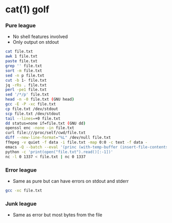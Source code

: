 # cat(1) golf

### Pure league

- No shell features involved
- Only output on stdout

```sh
cat file.txt
awk 1 file.txt
paste file.txt
grep '' file.txt
sort -m file.txt
sed -n p file.txt
cut -b 1- file.txt
jq -rRs . file.txt
perl -pe1 file.txt
sed '/*/p' file.txt
head -n -0 file.txt (GNU head)
gcc -E -P -xc file.txt
cp file.txt /dev/stdout
scp file.txt /dev/stdout
tail --lines=+0 file.txt
dd status=none if=file.txt (GNU dd)
openssl enc -none -in file.txt
curl file:///proc/self/cwd/file.txt
diff --new-line-format="%L" /dev/null file.txt
ffmpeg -v quiet -f data -i file.txt -map 0:0 -c text -f data -
emacs -Q --batch --eval '(princ (with-temp-buffer (insert-file-contents "file.txt") (buffer-string)))'
python -c 'print(open("file.txt").read()[:-1])'
nc -l 0 1337 < file.txt | nc 0 1337
```

### Error league

- Same as pure but can have errors on stdout and stderr

```sh
gcc -xc file.txt
```

### Junk league

- Same as error but most bytes from the file
